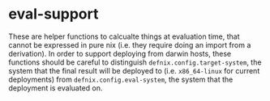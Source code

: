 eval-support
=============

These are helper functions to calcualte things at evaluation time, that
cannot be expressed in pure nix (i.e. they require doing an import from
a derivation). In order to support deploying from darwin hosts, these
functions should be careful to distinguish `defnix.config.target-system`,
the system that the final result will be deployed to (i.e. `x86_64-linux`
for current deployments) from `defnix.config.eval-system`, the system that
the deployment is evaluated on.
